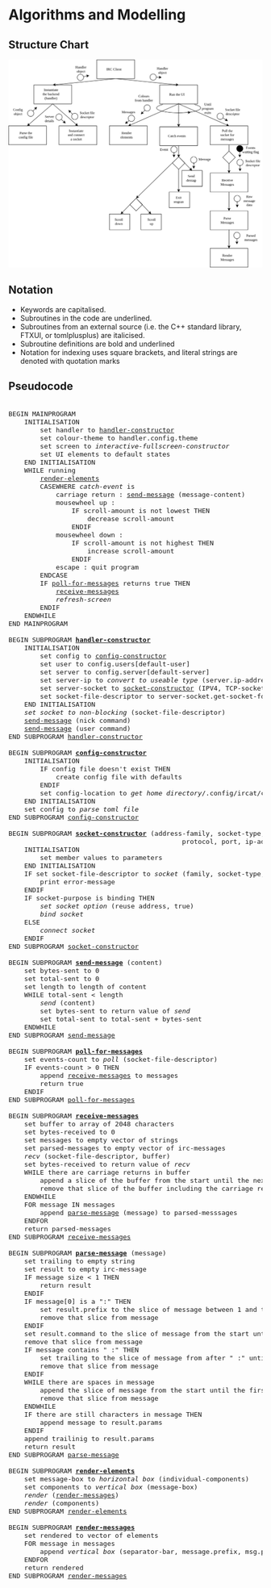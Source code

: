 # Algorithms and Modelling

## Structure Chart

![Structure Chart](assets/structure_chart.drawio.svg)

## Notation
+ Keywords are capitalised.
+ Subroutines in the code are underlined.
+ Subroutines from an external source (i.e. the C++ standard library, FTXUI, or tomlplusplus) are italicised.
+ Subroutine definitions are bold and underlined
+ Notation for indexing uses square brackets, and literal strings are denoted with quotation marks


## Pseudocode 
<pre>
<font size=3>
BEGIN MAINPROGRAM  
    INITIALISATION  
        set handler to <u>handler-constructor</u>   
        set colour-theme to handler.config.theme  
        set screen to <i>interactive-fullscreen-constructor</i>  
        set UI elements to default states  
    END INITIALISATION  
    WHILE running
        <u>render-elements</u>  
        CASEWHERE <i>catch-event</i> is  
            carriage return : <u>send-message</u> (message-content)  
            mousewheel up :   
                IF scroll-amount is not lowest THEN  
                    decrease scroll-amount  
                ENDIF  
            mousewheel down :   
                IF scroll-amount is not highest THEN  
                    increase scroll-amount  
                ENDIF  
            escape : quit program  
        ENDCASE  
        IF <u>poll-for-messages</u> returns true THEN  
            <u>receive-messages</u>  
            <i>refresh-screen</i>  
        ENDIF  
    ENDWHILE
END MAINPROGRAM  
  
BEGIN SUBPROGRAM <h4 style="display: inline"><u>handler-constructor</u></h4>  
    INITIALISATION  
        set config to <u>config-constructor</u>  
        set user to config.users[default-user]  
        set server to config.server[default-server]  
        set server-ip to <i>convert to useable type</i> (server.ip-address)  
        set server-socket to <u>socket-constructor</u> (IPV4, TCP-socket, any, 6667, server-ip)  
        set socket-file-descriptor to server-socket.get-socket-fd  
    END INITIALISATION  
    <i>set socket to non-blocking</i> (socket-file-descriptor)  
    <u>send-message</u> (nick command)  
    <u>send-message</u> (user command)  
END SUBPROGRAM <u>handler-constructor</u>  
  
BEGIN SUBPROGRAM <h4 style="display: inline"><u>config-constructor</u></h4>  
    INITIALISATION  
        IF config file doesn't exist THEN  
            create config file with defaults  
        ENDIF  
        set config-location to <i>get home directory</i>/.config/ircat/config/toml  
    END INITIALISATION  
    set config to <i>parse toml file</i>  
END SUBPROGRAM <u>config-constructor</u>  
  
BEGIN SUBPROGRAM <h4 style="display: inline"><u>socket-constructor</u></h4> (address-family, socket-type,  
                                            protocol, port, ip-address)  
    INITIALISATION  
        set member values to parameters  
    END INITIALISATION  
    IF set socket-file-descriptor to <i>socket</i> (family, socket-type, protocol) returns an error THEN  
        print error-message  
    ENDIF  
    IF socket-purpose is binding THEN  
        <i>set socket option</i> (reuse address, true)  
        <i>bind socket</i>   
    ELSE   
        <i>connect socket</i>  
    ENDIF  
END SUBPROGRAM <u>socket-constructor</u>  
  
BEGIN SUBPROGRAM <h4 style="display: inline"><u>send-message</u></h4> (content)  
    set bytes-sent to 0  
    set total-sent to 0  
    set length to length of content  
    WHILE total-sent < length  
        <i>send</i> (content)  
        set bytes-sent to return value of <i>send</i>  
        set total-sent to total-sent + bytes-sent  
    ENDWHILE  
END SUBPROGRAM <u>send-message</u>  
  
BEGIN SUBPROGRAM <h4 style="display: inline"><u>poll-for-messages</u></h4>  
    set events-count to <i>poll</i> (socket-file-descriptor)  
    IF events-count > 0 THEN  
        append <u>receive-messages</u> to messages  
        return true  
    ENDIF  
END SUBPROGRAM <u>poll-for-messages</u>  
  
BEGIN SUBPROGRAM <h4 style="display: inline"><u>receive-messages</u></h4>  
    set buffer to array of 2048 characters  
    set bytes-received to 0  
    set messages to empty vector of strings  
    set parsed-messages to empty vector of irc-messages   
    <i>recv</i> (socket-file-descriptor, buffer)  
    set bytes-received to return value of <i>recv</i>  
    WHILE there are carriage returns in buffer   
        append a slice of the buffer from the start until the next carriage return to messages  
        remove that slice of the buffer including the carriage return  
    ENDWHILE  
    FOR message IN messages   
        append <u>parse-message</u> (message) to parsed-messsages  
    ENDFOR  
    return parsed-messages  
END SUBPROGRAM <u>receive-messages</u>  
  
BEGIN SUBPROGRAM <h4 style="display: inline"><u>parse-message</u></h4> (message)  
    set trailing to empty string  
    set result to empty irc-message  
    IF message size < 1 THEN  
        return result  
    ENDIF  
    IF message[0] is a ":" THEN  
        set result.prefix to the slice of message between 1 and the first space  
        remove that slice from message  
    ENDIF  
    set result.command to the slice of message from the start until the first space  
    remove that slice from message  
    IF message contains " :" THEN  
        set trailing to the slice of message from after " :" until the end  
        remove that slice from message  
    ENDIF  
    WHILE there are spaces in message  
        append the slice of message from the start until the first space to result.params  
        remove that slice from message  
    ENDWHILE  
    IF there are still characters in message THEN  
        append message to result.params  
    ENDIF  
    append trailinig to result.params  
    return result  
END SUBPROGRAM <u>parse-message</u>   
  
BEGIN SUBPROGRAM <h4 style="display: inline"><u>render-elements</u></h4>  
    set message-box to <i>horizontal box</i> (individual-components)
    set components to <i>vertical box</i> (message-box)
    <i>render</i> (<u>render-messages</u>)
    <i>render</i> (components)
END SUBPROGRAM <u>render-elements</u>  

BEGIN SUBPROGRAM <h4 style="display: inline"><u>render-messages</u></h4>  
    set rendered to vector of elements
    FOR message in messages
        append <i>vertical box</i> (separator-bar, message.prefix, msg.params[last]) to rendered
    ENDFOR
    return rendered
END SUBPROGRAM <u>render-messages</u>  
</font>
</pre>   
  
  
  
  
  
  
  
  
  
  

